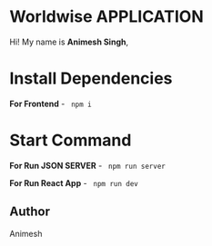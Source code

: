 # Worldwise APPLICATION

Hi! My name is **Animesh Singh**, 


# Install Dependencies

**For Frontend** -  ` npm i`

# Start Command

**For Run JSON SERVER** -  ` npm run server`

**For Run React App** -  ` npm run dev`


## Author
Animesh
